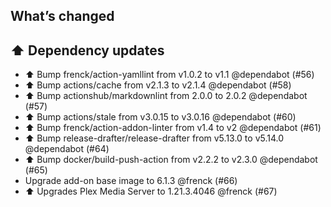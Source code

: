 ## What’s changed

## ⬆️ Dependency updates

- ⬆️ Bump frenck/action-yamllint from v1.0.2 to v1.1 @dependabot (#56)
- ⬆️ Bump actions/cache from v2.1.3 to v2.1.4 @dependabot (#58)
- ⬆️ Bump actionshub/markdownlint from 2.0.0 to 2.0.2 @dependabot (#57)
- ⬆️ Bump actions/stale from v3.0.15 to v3.0.16 @dependabot (#60)
- ⬆️ Bump frenck/action-addon-linter from v1.4 to v2 @dependabot (#61)
- ⬆️ Bump release-drafter/release-drafter from v5.13.0 to v5.14.0 @dependabot (#64)
- ⬆️ Bump docker/build-push-action from v2.2.2 to v2.3.0 @dependabot (#65)
- Upgrade add-on base image to 6.1.3 @frenck (#66)
- ⬆ Upgrades Plex Media Server to 1.21.3.4046 @frenck (#67)
